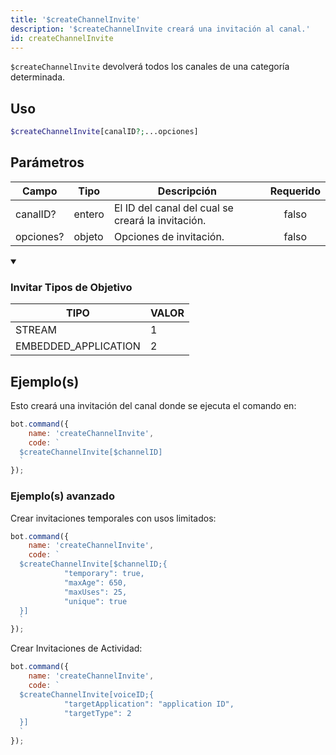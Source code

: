 ```yaml
---
title: '$createChannelInvite'
description: '$createChannelInvite creará una invitación al canal.'
id: createChannelInvite
---
```


`$createChannelInvite` devolverá todos los canales de una categoría determinada.

## Uso

```php
$createChannelInvite[canalID?;...opciones]
```

## Parámetros

| Campo     | Tipo   | Descripción                                       | Requerido |
| --------- | ------ | ------------------------------------------------- |:---------:|
| canalID?  | entero | El ID del canal del cual se creará la invitación. |   falso   |
| opciones? | objeto | Opciones de invitación.                           |   falso   |

<details open>
  <summary><h3> Invitar Tipos de Objetivo </h3></summary>

| TIPO                 | VALOR |
| -------------------- | ----- |
| STREAM               | 1     |
| EMBEDDED_APPLICATION | 2     |

</details>

## Ejemplo(s)

Esto creará una invitación del canal donde se ejecuta el comando en:

```javascript
bot.command({
    name: 'createChannelInvite',
    code: `
  $createChannelInvite[$channelID]
  `
});
```

### Ejemplo(s) avanzado

Crear invitaciones temporales con usos limitados:

```javascript
bot.command({
    name: 'createChannelInvite',
    code: `
  $createChannelInvite[$channelID;{
            "temporary": true,
            "maxAge": 650,
            "maxUses": 25,
            "unique": true
  }]
  `
});
```

Crear Invitaciones de Actividad:

```javascript
bot.command({
    name: 'createChannelInvite',
    code: `
  $createChannelInvite[voiceID;{
            "targetApplication": "application ID",
            "targetType": 2
  }]
  `
});
```

